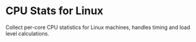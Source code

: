 # CPU Stats for Linux

Collect per-core CPU statistics for Linux machines, handles timing and load
level calculations.

